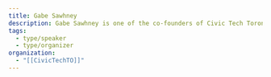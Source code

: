 ```yaml
---
title: Gabe Sawhney
description: Gabe Sawhney is one of the co-founders of Civic Tech Toronto.
tags:
  - type/speaker
  - type/organizer
organization:
  - "[[CivicTechTO]]"
---
```

